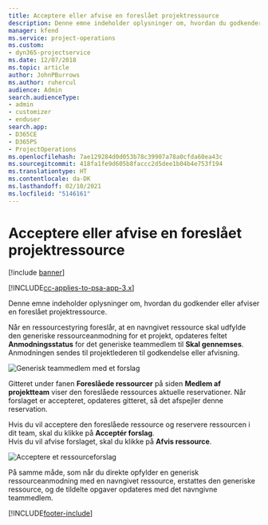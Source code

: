 ```yaml
---
title: Acceptere eller afvise en foreslået projektressource
description: Denne emne indeholder oplysninger om, hvordan du godkender eller afviser en foreslået projektressource.
manager: kfend
ms.service: project-operations
ms.custom:
- dyn365-projectservice
ms.date: 12/07/2018
ms.topic: article
author: JohnPBurrows
ms.author: ruhercul
audience: Admin
search.audienceType:
- admin
- customizer
- enduser
search.app:
- D365CE
- D365PS
- ProjectOperations
ms.openlocfilehash: 7ae129284d0d053b78c39907a78a0cfda60ea43c
ms.sourcegitcommit: 418fa1fe9d605b8faccc2d5dee1b04b4e753f194
ms.translationtype: HT
ms.contentlocale: da-DK
ms.lasthandoff: 02/10/2021
ms.locfileid: "5146161"
---
```

# <a name="accept-or-reject-a-proposed-project-resource"></a>Acceptere eller afvise en foreslået projektressource

[!include [banner](../includes/psa-now-project-operations.md)]

[!INCLUDE[cc-applies-to-psa-app-3.x](../includes/cc-applies-to-psa-app-3x.md)]

Denne emne indeholder oplysninger om, hvordan du godkender eller afviser en foreslået projektressource.

Når en ressourcestyring foreslår, at en navngivet ressource skal udfylde den generiske ressourceanmodning for et projekt, opdateres feltet **Anmodningsstatus** for det generiske teammedlem til **Skal gennemses**. Anmodningen sendes til projektlederen til godkendelse eller afvisning.

![Generisk teammedlem med et forslag](media/RM-how-to-19.png)

Gitteret under fanen **Foreslåede ressourcer** på siden **Medlem af projektteam** viser den foreslåede ressources aktuelle reservationer. Når forslaget er accepteret, opdateres gitteret, så det afspejler denne reservation. 

Hvis du vil acceptere den foreslåede ressource og reservere ressourcen i dit team, skal du klikke på **Acceptér forslag**.  
Hvis du vil afvise forslaget, skal du klikke på **Afvis ressource**.

![Acceptere et ressourceforslag](media/RM-how-to-20.png) 

På samme måde, som når du direkte opfylder en generisk ressourceanmodning med en navngivet ressource, erstattes den generiske ressource, og de tildelte opgaver opdateres med det navngivne teammedlem.


[!INCLUDE[footer-include](../includes/footer-banner.md)]